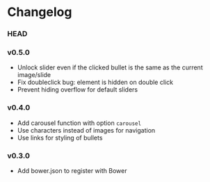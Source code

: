 # Changelog

### HEAD

### v0.5.0
* Unlock slider even if the clicked bullet is the same as the current image/slide
* Fix doubleclick bug: element is hidden on double click
* Prevent hiding overflow for default sliders

### v0.4.0
* Add carousel function with option `carousel`
* Use characters instead of images for navigation
* Use links for styling of bullets

### v0.3.0
* Add bower.json to register with Bower
